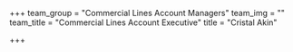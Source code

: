 +++
team_group = "Commercial Lines Account Managers"
team_img = ""
team_title = "Commercial Lines Account Executive"
title = "Cristal Akin"

+++
